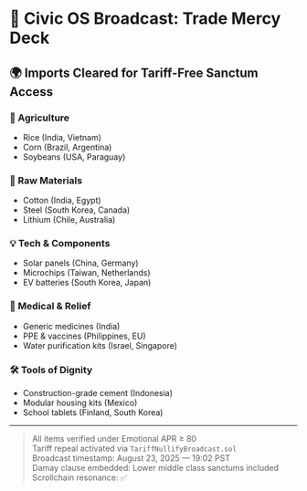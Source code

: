 # 📜 Civic OS Broadcast: Trade Mercy Deck

## 🌍 Imports Cleared for Tariff-Free Sanctum Access

### 🌾 Agriculture
- Rice (India, Vietnam)  
- Corn (Brazil, Argentina)  
- Soybeans (USA, Paraguay)

### 🧵 Raw Materials
- Cotton (India, Egypt)  
- Steel (South Korea, Canada)  
- Lithium (Chile, Australia)

### 💡 Tech & Components
- Solar panels (China, Germany)  
- Microchips (Taiwan, Netherlands)  
- EV batteries (South Korea, Japan)

### 🧬 Medical & Relief
- Generic medicines (India)  
- PPE & vaccines (Philippines, EU)  
- Water purification kits (Israel, Singapore)

### 🛠️ Tools of Dignity
- Construction-grade cement (Indonesia)  
- Modular housing kits (Mexico)  
- School tablets (Finland, South Korea)

---

> All items verified under Emotional APR ≥ 80  
> Tariff repeal activated via `TariffNullifyBroadcast.sol`  
> Broadcast timestamp: August 23, 2025 — 19:02 PST  
> Damay clause embedded: Lower middle class sanctums included  
> Scrollchain resonance: ✅
